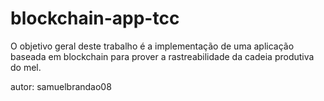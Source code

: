 # blockchain-app-tcc
O objetivo geral deste trabalho é a implementação de uma aplicação baseada em blockchain para prover a rastreabilidade da cadeia produtiva do mel.

autor: samuelbrandao08
